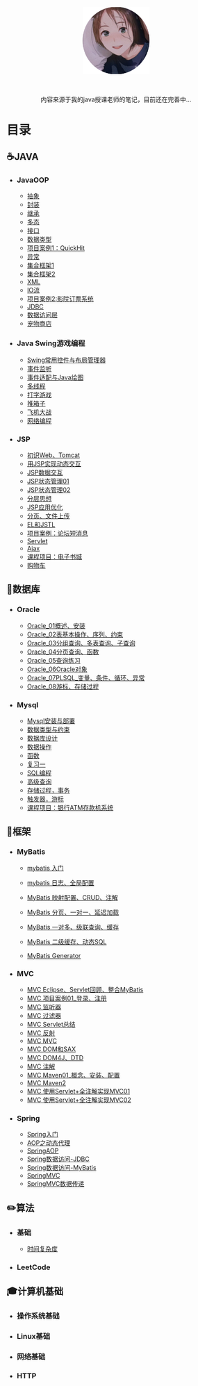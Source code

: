 



<center><img src="images/logo.png" style="zoom:15%;" /></center>

<br><center>内容来源于我的java授课老师的笔记，目前还在完善中...</center>

# 目录

## ☕️JAVA

+ ### JavaOOP

  + [抽象]()
  + [封装]()
  + [继承]()
  + [多态]()
  + [接口]()
  + [数据类型]()
  + [项目案例1：QuickHit]()
  + [异常]()
  + [集合框架1]()
  + [集合框架2]()
  + [XML]()
  + [IO流]()
  + [项目案例2:影院订票系统]()
  + [JDBC]()
  + [数据访问层]()
  + [宠物商店]()

+ ### Java Swing游戏编程

  + [Swing常用控件与布局管理器]()
  + [事件监听]()
  + [事件适配与Java绘图]()
  + [多线程]()
  + [打字游戏]()
  + [推箱子]()
  + [飞机大战]()
  + [网络编程]()

+ ### JSP

  + [初识Web、Tomcat]()
  + [用JSP实现动态交互]()
  + [JSP数据交互]()
  + [JSP状态管理01]()
  + [JSP状态管理02]()
  + [分层思想]()
  + [JSP应用优化]()
  + [分页、文件上传]()
  + [EL和JSTL]()
  + [项目案例：论坛短消息]()
  + [Servlet]()
  + [Ajax]()
  + [课程项目：电子书城]()
  + [购物车]()

## 💾数据库

+ ### Oracle

  + [Oracle_01概述、安装]()
  + [Oracle_02表基本操作、序列、约束]()
  + [Oracle_03分组查询、多表查询、子查询]()
  + [Oracle_04分页查询、函数]()
  + [Oracle_05查询练习]()
  + [Oracle_06Oracle对象]()
  + [Oracle_07PLSQL_变量、条件、循环、异常]()
  + [Oracle_08游标、存储过程]()

+ ### Mysql

  + [Mysql安装与部署]()
  + [数据类型与约束]()
  + [数据库设计]()
  + [数据操作]()
  + [函数]()
  + [复习一]()
  + [SQL编程]()
  + [高级查询]()
  + [存储过程，事务]()
  + [触发器，游标]()
  + [课程项目：银行ATM存款机系统]()

## 🚀框架

+ ### MyBatis
  + [mybatis 入门](框架/Mybatis/mybatis入门.md)
  + [mybatis 日志、全局配置](框架/Mybatis/mybatis日志、全局配置.md )
  + [MyBatis 映射配置、CRUD、注解](框架/Mybatis/mybatis日志、全局配置.md )

  + [MyBatis 分页、一对一、延迟加载](框架/Mybatis/MyBatis分页、一对一、延迟加载.md )
  + [MyBatis 一对多、级联查询、缓存](框架/Mybatis/MyBatis一对多、级联查询、缓存.md)
  + [MyBatis 二级缓存、动态SQL](框架/Mybatis/MyBatis二级缓存、动态SQL.md)
  + [MyBatis Generator](框架/Mybatis/MyBatisGenerator.md)

+ ### MVC

  + [MVC Eclipse、Servlet回顾、整合MyBatis]()
  + [MVC 项目案例01_登录、注册]()
  + [MVC 监听器]()
  + [MVC 过滤器]()
  + [MVC Servlet总结]()
  + [MVC 反射]()
  + [MVC MVC]()
  + [MVC DOM和SAX]()
  + [MVC DOM4J、DTD]()
  + [MVC 注解]()
  + [MVC Maven01_概念、安装、配置]()
  + [MVC Maven2]()
  + [MVC 使用Servlet+全注解实现MVC01]()
  + [MVC 使用Servlet+全注解实现MVC02]()

  

+ ### Spring

  + [Spring入门](框架/Spring/Spring入门.md)
  + [AOP之动态代理](框架/Spring/AOP之动态代理.md)
  + [SpringAOP](框架/Spring/SpringAOP.md)
  + [Spring数据访问-JDBC](框架/Spring/Spring数据访问-JDBC.md)
  + [Spring数据访问-MyBatis](框架/Spring/Spring数据访问-MyBatis.md)
  + [SpringMVC](框架/Spring/SpringMVC.md)
  + [SpringMVC数据传递](框架/Spring/SpringMVC数据传递.md)
  

## ✏️算法

 + ### 基础

   + [时间复杂度]()

+ ### LeetCode

## 🎓计算机基础

+ ### 操作系统基础

+ ### Linux基础

+ ### 网络基础

+ ### HTTP